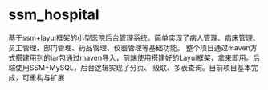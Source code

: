 # ssm_hospital
基于ssm+layui框架的小型医院后台管理系统。简单实现了病人管理、病床管理、员工管理、部门管理、药品管理、仪器管理等基础功能。 整个项目通过maven方式搭建用到的jar包通过maven导入，前端使用搭建好的Layui框架，拿来即用。后端使用SSM+MySQL，后台逻辑实现了分页、 级联、多表查询。目前项目基本完成，可重构与扩展
